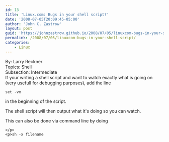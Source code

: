 ```yaml
---
id: 13
title: 'Linux.com: Bugs in your shell script?'
date: '2008-07-05T20:09:45-05:00'
author: 'John C. Zastrow'
layout: post
guid: 'https://johnzastrow.github.io/2008/07/05/linuxcom-bugs-in-your-shell-script/'
permalink: /2008/07/05/linuxcom-bugs-in-your-shell-script/
categories:
    - Linux
---
```


By: Larry Reckner   
Topics: Shell   
Subsection: Intermediate   
If your writing a shell script and want to watch exactly what is going on (very usefull for debugging purposes), add the line

```
set -vx
```

 in the beginning of the script.

The shell script will then output what it's doing so you can watch.

This can also be done via command line by doing

```
</p>
<p>sh -x filename
```